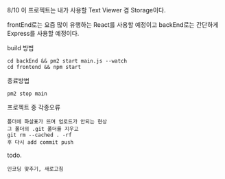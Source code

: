 8/10
이 프로젝트는 내가 사용할 Text Viewer 겸 Storage이다.

frontEnd로는 요즘 많이 유행하는 React를 사용할 예정이고
backEnd로는 간단하게 Express를 사용할 예정이다.

build 방법
```
cd backEnd && pm2 start main.js --watch
cd frontend && npm start
```

종료방법
```
pm2 stop main
```

프로젝트 중 각종오류
```
폴더에 화살표가 뜨며 업로드가 안되는 현상
그 폴더의 .git 폴더를 지우고
git rm --cached . -rf 
후 다시 add commit push 
```

todo.
```
인코딩 맞추기, 새로고침
```